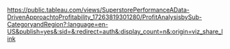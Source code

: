 https://public.tableau.com/views/SuperstorePerformanceAData-DrivenApproachtoProfitability_17263819301280/ProfitAnalysisbySub-CategoryandRegion?:language=en-US&publish=yes&:sid=&:redirect=auth&:display_count=n&:origin=viz_share_link
